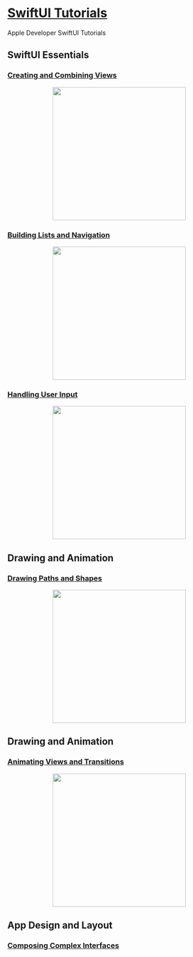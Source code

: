 # [SwiftUI Tutorials](https://developer.apple.com/tutorials/swiftui/creating-and-combining-views)

Apple Developer SwiftUI Tutorials

## SwiftUI Essentials
### [Creating and Combining Views](https://github.com/nezhitsya/SwiftUI_Tutorials/tree/master/Essentials01)

<p align="center">
    <img width="300" src="https://user-images.githubusercontent.com/60697742/129820181-85c5d9f8-e769-429e-9b6b-2c67d4e4448e.png">
</p>

### [Building Lists and Navigation](https://github.com/nezhitsya/SwiftUI_Tutorials/tree/master/Essentials02)

<p align="center">
    <img width="300" src="https://user-images.githubusercontent.com/60697742/129681355-b95f85b2-4581-4d0d-a453-d47644f73951.mov">
</p>

### [Handling User Input](https://github.com/nezhitsya/SwiftUI_Tutorials/tree/master/Essentials03)

<p align="center">
    <img width="300" src="https://user-images.githubusercontent.com/60697742/129822660-895bc4ad-653d-407a-a175-6eca16375fd8.mov">
</p>

## Drawing and Animation
### [Drawing Paths and Shapes](https://github.com/nezhitsya/SwiftUI_Tutorials/tree/master/DrawingAnimation01)

<p align="center">
    <img width="300" src="https://user-images.githubusercontent.com/60697742/130566056-20f2e237-2880-4018-b25a-3416f20866e8.png">
</p>

## Drawing and Animation
### [Animating Views and Transitions](https://github.com/nezhitsya/SwiftUI_Tutorials/tree/master/DrawingAnimation02)

<p align="center">
    <img width="300" src="https://user-images.githubusercontent.com/60697742/131076298-f029b194-de80-4ddf-8d31-0a1e97c24d25.mov">
</p>

## App Design and Layout
### [Composing Complex Interfaces](https://github.com/nezhitsya/SwiftUI_Tutorials/tree/master/DesignLayout01)
